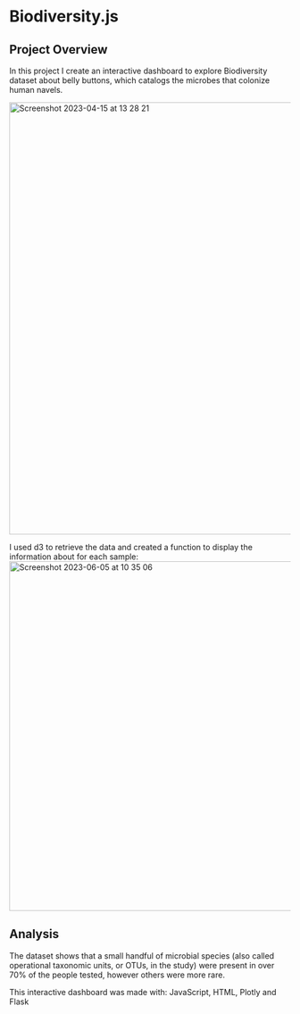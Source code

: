 # Biodiversity.js

## Project Overview
In this project I create an interactive dashboard to explore Biodiversity dataset about belly buttons, which catalogs the microbes that colonize human navels. 


<img width="774" alt="Screenshot 2023-04-15 at 13 28 21" src="https://user-images.githubusercontent.com/115706722/232223575-10391735-6c2b-4236-b19c-2464117b3c36.png">

I used d3 to retrieve the data and created a function to display the information about for each sample:
<img width="626" alt="Screenshot 2023-06-05 at 10 35 06" src="https://github.com/gussiepoole/Biodiversity.js/assets/115706722/4be45ccd-2b9b-4c89-b70a-80b049a43708">

## Analysis
The dataset shows that a small handful of microbial species (also called operational taxonomic units, or OTUs, in the study) were present in over 70% of the people tested, however others were more rare. 


This interactive dashboard was made with: JavaScript, HTML, Plotly and Flask


